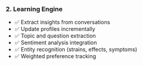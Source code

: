 ### 2. Learning Engine

- ✅ Extract insights from conversations
- ✅ Update profiles incrementally
- ✅ Topic and question extraction
- ✅ Sentiment analysis integration
- ✅ Entity recognition (strains, effects, symptoms)
- ✅ Weighted preference tracking
